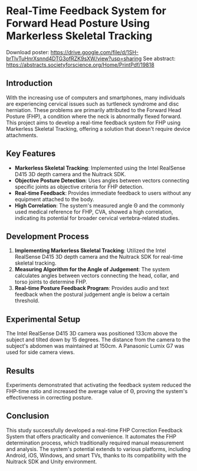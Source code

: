 # Real-Time Feedback System for Forward Head Posture Using Markerless Skeletal Tracking

Download poster: https://drive.google.com/file/d/1SH-brTlvTuHnrXsnnd4DTG3ofRZK9sXW/view?usp=sharing
See abstract: https://abstracts.societyforscience.org/Home/PrintPdf/19818

## Introduction

With the increasing use of computers and smartphones, many individuals are experiencing cervical issues such as turtleneck syndrome and disc herniation. These problems are primarily attributed to the Forward Head Posture (FHP), a condition where the neck is abnormally flexed forward. This project aims to develop a real-time feedback system for FHP using Markerless Skeletal Tracking, offering a solution that doesn't require device attachments.

## Key Features

- **Markerless Skeletal Tracking**: Implemented using the Intel RealSense D415 3D depth camera and the Nuitrack SDK.
- **Objective Posture Detection**: Uses angles between vectors connecting specific joints as objective criteria for FHP detection.
- **Real-time Feedback**: Provides immediate feedback to users without any equipment attached to the body.
- **High Correlation**: The system's measured angle Θ and the commonly used medical reference for FHP, CVA, showed a high correlation, indicating its potential for broader cervical vertebra-related studies.

## Development Process

1. **Implementing Markerless Skeletal Tracking**: Utilized the Intel RealSense D415 3D depth camera and the Nuitrack SDK for real-time skeletal tracking.
2. **Measuring Algorithm for the Angle of Judgement**: The system calculates angles between vectors connecting the head, collar, and torso joints to determine FHP.
3. **Real-time Posture Feedback Program**: Provides audio and text feedback when the postural judgement angle is below a certain threshold.

## Experimental Setup

The Intel RealSense D415 3D camera was positioned 133cm above the subject and tilted down by 15 degrees. The distance from the camera to the subject's abdomen was maintained at 150cm. A Panasonic Lumix G7 was used for side camera views.

## Results

Experiments demonstrated that activating the feedback system reduced the FHP-time ratio and increased the average value of Θ, proving the system's effectiveness in correcting posture.

## Conclusion

This study successfully developed a real-time FHP Correction Feedback System that offers practicality and convenience. It automates the FHP determination process, which traditionally required manual measurement and analysis. The system's potential extends to various platforms, including Android, iOS, Windows, and smart TVs, thanks to its compatibility with the Nuitrack SDK and Unity environment.
